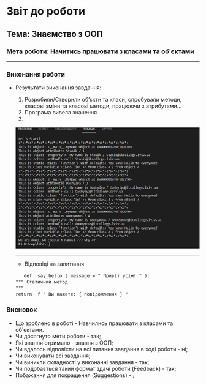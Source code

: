 #  Звіт до роботи
##  Тема: Знаємство з ООП
###  Мета роботи: Начитись працювати з класами та об'єктами
---
###  Виконання роботи
- Результати виконання завдання:
    1. Розробили/Створили об’єкти та класи, спробували методи, класові зміни та класові методи, працюючи з атрибутами...
    2. Програма вивела значення
    3. 
    ![ альтернативний текст ](https://github.com/stasik1435/laba/raw/main/laba3/src/Screenshot_6.png)

    ---
    - Відповіді на запитання
     ```пітон
        def  say_hello ( message = " Привіт усім! " ):
    """ Статичний метод
    """
    return  f " Ви кажете: { повідомлення } "
     ```
###  Висновок
- Що зроблено в роботі - Навчились працювати з класами та об'єктами.
- Чи досягнуто мети роботи - так;
- Які знання отримано - знання з ООП;
- Чи вдалось відповісти на всі питання завдання в ході роботи - ні;
- Чи виконувати всі завдання;
- Чи виникли складності у виконанні завдання - так;
- Чи подобається такий формат здачі роботи (Feedback) - так;
- Побажання для покращення (Suggestions) - ;